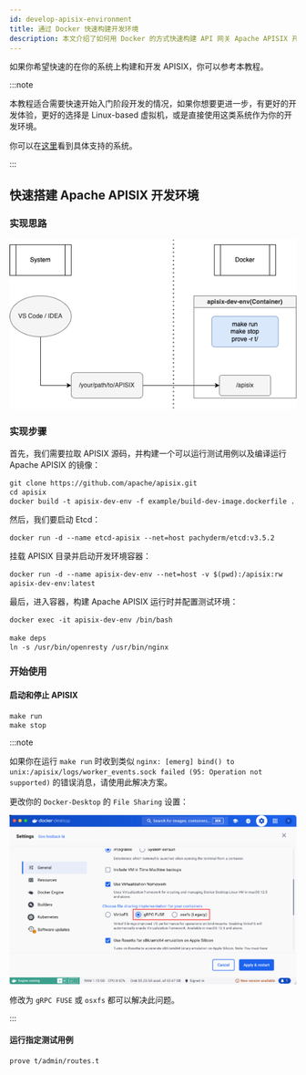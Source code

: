 ```yaml
---
id: develop-apisix-environment
title: 通过 Docker 快速构建开发环境
description: 本文介绍了如何用 Docker 的方式快速构建 API 网关 Apache APISIX 开发环境。
---
```


<!--
#
# Licensed to the Apache Software Foundation (ASF) under one or more
# contributor license agreements.  See the NOTICE file distributed with
# this work for additional information regarding copyright ownership.
# The ASF licenses this file to You under the Apache License, Version 2.0
# (the "License"); you may not use this file except in compliance with
# the License.  You may obtain a copy of the License at
#
#     http://www.apache.org/licenses/LICENSE-2.0
#
# Unless required by applicable law or agreed to in writing, software
# distributed under the License is distributed on an "AS IS" BASIS,
# WITHOUT WARRANTIES OR CONDITIONS OF ANY KIND, either express or implied.
# See the License for the specific language governing permissions and
# limitations under the License.
#
-->

如果你希望快速的在你的系统上构建和开发 APISIX，你可以参考本教程。

:::note

本教程适合需要快速开始入门阶段开发的情况，如果你想要更进一步，有更好的开发体验，更好的选择是 Linux-based 虚拟机，或是直接使用这类系统作为你的开发环境。

你可以在[这里](install-dependencies.md#安装)看到具体支持的系统。

:::

## 快速搭建 Apache APISIX 开发环境

### 实现思路

![Develop Apache APISIX Environment](../../assets/images/develop-apisix-dev.png)

### 实现步骤

首先，我们需要拉取 APISIX 源码，并构建一个可以运行测试用例以及编译运行 Apache APISIX 的镜像：

```shell
git clone https://github.com/apache/apisix.git
cd apisix
docker build -t apisix-dev-env -f example/build-dev-image.dockerfile .
```

然后，我们要启动 Etcd：

```shell
docker run -d --name etcd-apisix --net=host pachyderm/etcd:v3.5.2
```

挂载 APISIX 目录并启动开发环境容器：

```shell
docker run -d --name apisix-dev-env --net=host -v $(pwd):/apisix:rw apisix-dev-env:latest
```

最后，进入容器，构建 Apache APISIX 运行时并配置测试环境：

```shell
docker exec -it apisix-dev-env /bin/bash

make deps
ln -s /usr/bin/openresty /usr/bin/nginx
```

### 开始使用

#### 启动和停止 APISIX

```shell
make run
make stop
```

:::note

如果你在运行 `make run` 时收到类似 `nginx: [emerg] bind() to unix:/apisix/logs/worker_events.sock failed (95: Operation not supported)` 的错误消息，请使用此解决方案。

更改你的 `Docker-Desktop` 的 `File Sharing` 设置：

![Docker-Desktop File Sharing 设置](../../assets/images/update-docker-desktop-file-sharing.png)

修改为 `gRPC FUSE` 或 `osxfs` 都可以解决此问题。

:::

#### 运行指定测试用例

```shell
prove t/admin/routes.t
```
